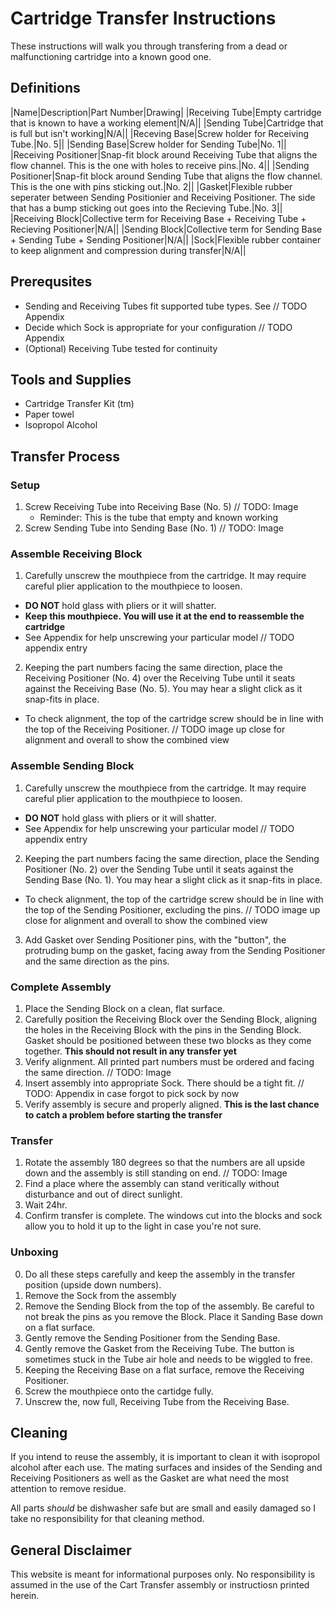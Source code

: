 # Cartridge Transfer Instructions
These instructions will walk you through transfering from a dead or malfunctioning cartridge into a known good one. 

## Definitions
|Name|Description|Part Number|Drawing|
|Receiving Tube|Empty cartridge that is known to have a working element|N/A||
|Sending Tube|Cartridge that is full but isn't working|N/A||
|Receving Base|Screw holder for Receiving Tube.|No. 5||
|Sending Base|Screw holder for Sending Tube|No. 1||
|Receiving Positioner|Snap-fit block around Receiving Tube that aligns the flow channel. This is the one with holes to receive pins.|No. 4||
|Sending Positioner|Snap-fit block around Sending Tube that aligns the flow channel. This is the one with pins sticking out.|No. 2||
|Gasket|Flexible rubber seperater between Sending Positionier and Receiving Positioner. The side that has a bump sticking out goes into the Recieving Tube.|No. 3||
|Receiving Block|Collective term for Receiving Base + Receiving Tube + Recieving Positioner|N/A||
|Sending Block|Collective term for Sending Base + Sending Tube + Sending Positioner|N/A||
|Sock|Flexible rubber container to keep alignment and compression during transfer|N/A||


## Prerequsites
- Sending and Receiving Tubes fit supported tube types. See // TODO Appendix
- Decide which Sock is appropriate for your configuration // TODO Appendix
- (Optional) Receiving Tube tested for continuity

## Tools and Supplies
- Cartridge Transfer Kit (tm)
- Paper towel
- Isopropol Alcohol

## Transfer Process
### Setup
1. Screw Receiving Tube into Receiving Base (No. 5) // TODO: Image
    - Reminder: This is the tube that empty and known working
2. Screw Sending Tube into Sending Base (No. 1) // TODO: Image

### Assemble Receiving Block
1. Carefully unscrew the mouthpiece from the cartridge. It may require careful plier application to the mouthpiece to loosen. 
- **DO NOT** hold glass with pliers or it will shatter. 
- **Keep this mouthpiece. You will use it at the end to reassemble the cartridge**
- See Appendix for help unscrewing your particular model // TODO appendix entry
2. Keeping the part numbers facing the same direction, place the Receiving Positioner (No. 4) over the Receiving Tube until it seats against the Receiving Base (No. 5). You may hear a slight click as it snap-fits in place.
- To check alignment, the top of the cartridge screw should be in line with the top of the Receiving Positioner. // TODO image up close for alignment and overall to show the combined view

### Assemble Sending Block
1. Carefully unscrew the mouthpiece from the cartridge. It may require careful plier application to the mouthpiece to loosen. 
- **DO NOT** hold glass with pliers or it will shatter. 
- See Appendix for help unscrewing your particular model // TODO appendix entry
2.  Keeping the part numbers facing the same direction, place the Sending Positioner (No. 2) over the Sending Tube until it seats against the Sending Base (No. 1). You may hear a slight click as it snap-fits in place.
- To check alignment, the top of the cartridge screw should be in line with the top of the Sending Positioner, excluding the pins. // TODO image up close for alignment and overall to show the combined view
3. Add Gasket over Sending Positioner pins, with the "button", the protruding bump on the gasket, facing away from the Sending Positioner and the same direction as the pins. 

### Complete Assembly
1. Place the Sending Block on a clean, flat surface.
2. Carefully position the Receiving Block over the Sending Block, aligning the holes in the Receiving Block with the pins in the Sending Block. Gasket should be positioned between these two blocks as they come together. **This should not result in any transfer yet**
3. Verify alignment. All printed part numbers must be ordered and facing the same direction. // TODO: Image
4. Insert assembly into appropriate Sock. There should be a tight fit. // TODO: Appendix in case forgot to pick sock by now
5. Verify assembly is secure and properly aligned. **This is the last chance to catch a problem before starting the transfer**

### Transfer
1. Rotate the assembly 180 degrees so that the numbers are all upside down and the assembly is still standing on end. // TODO: Image
2. Find a place where the assembly can stand veritically without disturbance and out of direct sunlight.
3. Wait 24hr.
4. Confirm transfer is complete. The windows cut into the blocks and sock allow you to hold it up to the light in case you're not sure.

### Unboxing
0. Do all these steps carefully and keep the assembly in the transfer position (upside down numbers).
1. Remove the Sock from the assembly
2. Remove the Sending Block from the top of the assembly. Be careful to not break the pins as you remove the Block. Place it Sanding Base down on a flat surface.
3. Gently remove the Sending Positioner from the Sending Base. 
4. Gently remove the Gasket from the Receiving Tube. The button is sometimes stuck in the Tube air hole and needs to be wiggled to free. 
5. Keeping the Receiving Base on a flat surface, remove the Receiving Positioner. 
6. Screw the mouthpiece onto the cartidge fully.
7. Unscrew the, now full, Receiving Tube from the Receiving Base.

## Cleaning
If you intend to reuse the assembly, it is important to clean it with isopropol alcohol after each use. The mating surfaces and insides of the Sending and Receiving Positioners as well as the Gasket are what need the most attention to remove residue. 

All parts _should_ be dishwasher safe but are small and easily damaged so I take no responsibility for that cleaning method.

## General Disclaimer
This website is meant for informational purposes only. No responsibility is assumed in the use of the Cart Transfer assembly or instructiosn printed herein.